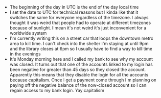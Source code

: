 *   The beginning of the day in UTC is the end of the day local time
*   I set the date to UTC for technical reasons but I kinda like that it switches the same for everyone regardless of the timezone. I always thought it was weird that people had to operate at different timezones because of sunlight. I mean it's not weird it's just inconvenient for a worldwide system
*   I'm currently writing this on a street car that loops the downtown metro area to kill time. I can't check into the shelter I'm staying at until 9pm and the library closes at 6pm so I usually have to find a way to kill time in the evenings
*   It's Monday morning here and I called my bank to see why my account was closed. It turns out that one of the accounts linked to my login has been negative for greater than 45 days so they closed the account. Apparently this means that they disable the login for all the accounts because capitalism. Once I get a payment come through I'm planning on paying off the negative balance of the now-closed account so I can regain access to my bank login. Yay capitalism